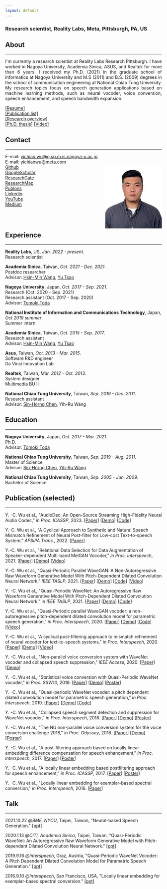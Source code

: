 ```yaml
---
layout: default
---
```

### **Research scientist, Reality Labs, Meta, Pittsburgh, PA, US**  

## About
---
<p align="justify"> I'm currently a research scientist at Reality Labs Research Pittsburgh. I have worked in Nagoya University, Academia Sinica, ASUS, and Realtek for more than 6 years. I received my Ph.D. (2021) in the graduate school of informatics at Nagoya University and M.S (2011) and B.S. (2009) degrees in the school of communication engineering at National Chiao Tung University. My research topics focus on speech generation applications based on machine learning methods, such as neural vocoder, voice conversion, speech enhancement, and speech bandwidth expansion. </p>
<a href="res/download/20210327_CV_YiChiaoWu.pdf" download="CV_YiChiaoWu.pdf">[Resume]</a><br />
<a href="res/download/20211014_Publications.pdf" download="Publication_YiChiaoWu.pdf">[Publication list]</a><br />
<a href="res/download/20210327_Research_Overview.pptx" download="Research_YiChiaoWu.pptx">[Research overview]</a><br />
<a href="http://hdl.handle.net/2237/0002000268">[Ph.D. thesis]</a> <a href="https://youtu.be/UDVn7sdTQm8">[Video]</a><br />  

## Contact
---
E-mail: yichiao.wu@g.sp.m.is.nagoya-u.ac.jp  
E-mail: yichiaowu@meta.com  
<img src="res/figure/YCWU.jpg" align = "right">
[Github](https://github.com/bigpon)    
[GoogleScholar](https://scholar.google.co.jp/citations?user=KKaOQVwAAAAJ&hl=zh-TW)  
[ResearchGate](https://www.researchgate.net/profile/Yi_Chiao_Wu)  
[ResearchMap](https://researchmap.jp/wuyichiao)  
[Publons](https://publons.com/researcher/3751946/yi-chiao-wu)   
[Linkedin](https://www.linkedin.com/in/wuyichiao/)  
[YouTube](https://www.youtube.com/channel/UCvGzd3EOROwctKsFaC8uhnQ?view_as=subscriber)  
[Medium](https://medium.com/@bigpon517)

<br /> 
<br />   

## Experience  
---
**Reality Labs**, US, *Jan. 2022 - present*.  
Research scientist

**Academia Sinica**, Taiwan, *Oct. 2021 - Dec. 2021*.  
Postdoc researcher  
Advisor: [Hsin-Min Wang](https://www.iis.sinica.edu.tw/pages/whm/index_en.html), [Yu Tsao](https://www.citi.sinica.edu.tw/pages/yu.tsao/index_en.html)

**Nagoya University**, Japan, *Oct. 2017 - Sep. 2021*.  
Research (Oct. 2020 - Sep. 2021)  
Research assistant (Oct. 2017 - Sep. 2020)  
Advisor: [Tomoki Toda](https://sites.google.com/site/tomokitoda/home_eng)

**National Institute of Information and Communications Technology**, Japan, *Oct 2019 summer*.  
Summer intern  

**Academia Sinica**, Taiwan, *Oct. 2015 - Sep. 2017*.  
Research assistant  
Advisor: [Hsin-Min Wang](https://www.iis.sinica.edu.tw/pages/whm/index_en.html), [Yu Tsao](https://www.citi.sinica.edu.tw/pages/yu.tsao/index_en.html)  

**Asus**, Taiwan, *Oct. 2013 - Mar. 2015*.  
Software R&D engineer  
Da Vinci Innovation Lab  

**Realtek**, Taiwan, *Mar. 2012 - Oct. 2013*.  
System designer  
Multimedia BU II  

**National Chiao Tung University**, Taiwan, *Sep. 2019 - Dec. 2011*.  
Research assistant  
Advisor: [Sin-Horng Chen](https://scholar.google.co.jp/citations?user=PpM_HrcAAAAJ&hl=zh-TW&oi=ao), Yih-Ru Wang  


## Education
---
**Nagoya University**, Japan, *Oct. 2017 - Mar. 2021*.  
Ph.D.   
Advisor: [Tomoki Toda](https://sites.google.com/site/tomokitoda/home_eng)  

**National Chiao Tung University**, Taiwan, *Sep. 2019 - Aug. 2011*.  
Master of Science     
Advisor: [Sin-Horng Chen](https://www.dece.nctu.edu.tw/en/faculty/prof/-%E9%99%B3%E4%BF%A1%E5%AE%8F-85435692), [Yih-Ru Wang](https://www.dece.nctu.edu.tw/en/faculty/prof/-%E7%8E%8B%E9%80%B8%E5%A6%82-81296519)  

**National Chiao Tung University**, Taiwan, *Sep. 2005 - Jun. 2009*.  
Bachelor of Science   


## Publication (selected)
---
Y. -C. Wu et al., "AudioDec: An Open-Source Streaming High-Fidelity Neural Audio Codec," *in Proc. ICASSP*, 2023. [[Paper](https://ieeexplore.ieee.org/document/10096509)] [[Demo](https://bigpon.github.io/AudioDec_demo/)] [[Code](https://github.com/facebookresearch/AudioDec)]

Y.-C. Wu et al., "A Cyclical Approach to Synthetic and Natural Speech Mismatch Refinement of Neural Post-filter for Low-cost Text-to-speech System," *APSIPA Trans.*, 2022. [[Paper](http://dx.doi.org/10.1561/116.00000020)]

Y.-C. Wu et al., "Relational Data Selection for Data Augmentation of Speaker-dependent Multi-band MelGAN Vocoder," *in Proc. Interspeech*, 2021. [[Paper](https://www.isca-speech.org/archive/interspeech_2021/wu21g_interspeech.html)] [[Demo](https://bigpon.github.io/RelationalDataSelection_demo/)] [[Video](https://youtu.be/oXDeeDAwtqA)]

Y.-C. Wu et al., "Quasi-Periodic Parallel WaveGAN: A Non-Autoregressive Raw Waveform Generative Model With Pitch-Dependent Dilated Convolution Neural Network," *IEEE TASLP*, 2021. [[Paper](https://ieeexplore.ieee.org/document/9324976)] [[Demo](https://bigpon.github.io/QuasiPeriodicParallelWaveGAN_demo/)] [[Code](https://github.com/bigpon/QPPWG)] [[Video](https://youtu.be/yY4WOtPIH-4)]

Y. -C. Wu et al., "Quasi-Periodic WaveNet: An Autoregressive Raw Waveform Generative Model With Pitch-Dependent Dilated Convolution Neural Network," in *IEEE TASLP*, 2021. [[Paper](https://ieeexplore.ieee.org/document/9361096)] [[Demo](https://bigpon.github.io/QuasiPeriodicWaveNet_demo)] [[Code](https://github.com/bigpon/QPNet)]

Y.-C. Wu et al., "Quasi-Periodic parallel WaveGAN vocoder: a non-autoregressive pitch-dependent dilated convolution model for parametric speech generation," *in Proc. Interspeech*, 2020. [[Paper](https://isca-speech.org/archive/Interspeech_2020/pdfs/1070.pdf)] [[Demo](https://bigpon.github.io/QuasiPeriodicParallelWaveGAN_demo/)] [[Code](https://github.com/bigpon/QPPWG)] [[Video](https://youtu.be/yY4WOtPIH-4)]  

Y.-C. Wu et al., "A cyclical post-filtering approach to mismatch refinement of neural vocoder for text-to-speech systems," *in Proc. Interspeech*, 2020. [[Paper](https://isca-speech.org/archive/Interspeech_2020/pdfs/1072.pdf)] [[Demo](https://bigpon.github.io/CycleNeuralPostFilter_demo/)] [[Video](https://youtu.be/O_FQvdNRtlo)]   

Y. -C. Wu et al., "Non-parallel voice conversion system with WaveNet vocoder and collapsed speech suppression," *IEEE Access*, 2020. [[Paper](https://ieeexplore.ieee.org/document/9050502)] [[Demo](https://bigpon.github.io/CycleNeuralPostFilter_demo/)]

Y. -C. Wu et al., "Statistical voice conversion with Quasi-Periodic WaveNet vocoder," *in Proc. SSW10*, 2019. [[Paper](https://arxiv.org/abs/1907.08940)] [[Demo](https://bigpon.github.io/QuasiPeriodicWaveNet_demo)] [<a href="res/download/20190921_QPNet_VC@SSW10.pdf" download="QPNet_VC@SSW10.pdf">Poster</a>]<br /> 

Y. -C. Wu et al., "Quasi-periodic WaveNet vocoder: a pitch dependent dilated convolution model for parametric speech generation," *in Proc. Interspeech*, 2019. [[Paper](https://arxiv.org/abs/1907.00797)] [[Demo](https://bigpon.github.io/QuasiPeriodicWaveNet_demo)] [[Code](https://github.com/bigpon/QPNet)]  

Y. -C. Wu et al., "Collapsed speech segment detection and suppression for WaveNet vocoder," *in Proc. Interspeech*, 2018. [[Paper](https://arxiv.org/ftp/arxiv/papers/1804/1804.11055.pdf)] [[Demo](https://bigpon.github.io/LpcConstrainedWaveNet_demo)] [<a href="res/download/20180627_NU_nVC@Odyssey.pdf" download="NU_nVC@Odyssey.pdf">Poster</a>]<br />     

Y. -C. Wu et al., "The NU non-parallel voice conversion system for the voice conversion challenge 2018," *in Proc. Odyssey*, 2018. [[Paper](https://pdfs.semanticscholar.org/27da/a6ea602fb26e6570c565bdd5ca9aa78207c7.pdf)] [[Demo](https://bigpon.github.io/LpcConstrainedWaveNet_demo)] [<a href="res/download/20180904_WN_LPC@Interspeech.pdf" download="WN_LPC@Interspeech.pdf">Poster</a>]<br /> 

Y. -C. Wu et al., "A post-filtering approach based on locally linear embedding difference compensation for speech enhancement," *in Proc. Interspeech*, 2017. [[Paper](https://www.citi.sinica.edu.tw/papers/yu.tsao/5808-F.pdf)] [<a href="res/download/20170822_LLE_SE_2@Interspeech.pdf" download="LLE_SE_2@Interspeech.pdf">Poster</a>]<br />  

Y. -C. Wu et al., "A locally linear embedding based postfiltering approach for speech enhancement," *in Proc. ICASSP*, 2017. [[Paper](https://www.citi.sinica.edu.tw/papers/yu.tsao/5655-F.pdf)] [<a href="res/download/20170307_LLE_SE_1@ICASSP.pdf" download="LLE_SE_1@ICASSP.pdf">Poster</a>]<br /> 

Y. -C. Wu et al., "Locally linear embedding for exemplar-based spectral conversion," *in Proc. Interspeech*, 2016. [[Paper](https://www.iis.sinica.edu.tw/papers/whm/19813-F.pdf)]   


## Talk
---
2021.10.22 @*BME, NYCU*, Taipei, Taiwan, "Neural-based Speech Generation." [<a href="res/download/20211022_SpeechGen@NYCU.pptx" download="20211022_SpeechGen@NYCU.pptx">ppt</a>]

2020.1.13 @*CITI, Academia Sinica*, Taipei, Taiwan, "Quasi-Periodic WaveNet: An Autoregressive Raw Waveform Generative Model with Pitch-dependent Dilated Convolution Neural Network." [<a href="res/download/20200113_QPNet@CITI.pptx" download="20200113_QPNet@CITI.pptx">ppt</a>]  

2019.9.16 @*Interspeech*, Graz, Austria, "Quasi-Periodic WaveNet Vocoder: A Pitch Dependent Dilated Convolution Model for Parametric Speech Generation." [<a href="res/download/20190916_QPNet@Interspeech.pptx" download="20190916_QPNet@Interspeech.pptx">ppt</a>]

2016.9.10 @*Interspeech*, San Francisco, USA, "Locally linear embedding for exemplar-based spectral conversion." [<a href="res/download/20160910_LLE_VC@Interspeech.pptx" download="LLE_VC@Interspeech.pptx">ppt</a>]<br />
<br />  
<br />  
